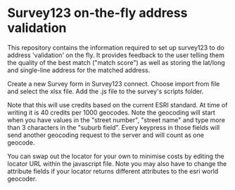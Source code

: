 # Survey123 on-the-fly address validation
This repository contains the information required to set up survey123 to do address 'validation' on the fly. It provides feedback to the user telling them the quality of the best match ("match score") as well as storing the lat/long and single-line address for the matched address.

Create a new Survey form in Survey123 connect. Choose import from file and select the xlsx file. Add the .js file to the survey's scripts folder.

Note that this will use credits based on the current ESRI standard. At time of writing it is 40 credits per 1000 geocodes. Note the geocoding will start when you have values in the "street number", "street name" and type more than 3 characters in the "suburb field". Every keypress in those fields will send another geocoding request to the server and will count as one geocode.

You can swap out the locator for your own to minimise costs by editing the locator URL within the javascript file. Note you may also have to change the attribute fields if your locator returns different attributes to the esri world geocoder.
